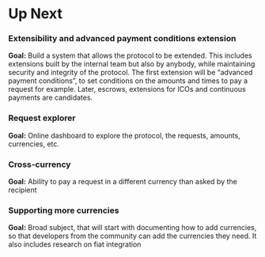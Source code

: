 # Up Next

### Extensibility and advanced payment conditions extension

**Goal:** Build a system that allows the protocol to be extended. This includes extensions built by the internal team but also by anybody, while maintaining security and integrity of the protocol. The first extension will be “advanced payment conditions”, to set conditions on the amounts and times to pay a request for example. Later, escrows, extensions for ICOs and continuous payments are candidates.

### Request explorer

**Goal:** Online dashboard to explore the protocol, the requests, amounts, currencies, etc.

### Cross-currency

**Goal:** Ability to pay a request in a different currency than asked by the recipient

### Supporting more currencies

**Goal:** Broad subject, that will start with documenting how to add currencies, so that developers from the community can add the currencies they need. It also includes research on fiat integration

